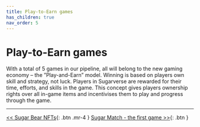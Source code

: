 ```yaml
---
title: Play-to-Earn games
has_children: true
nav_order: 5
---
```


# Play-to-Earn games

With a total of 5 games in our pipeline, all will belong to the new gaming economy – the ”Play-and-Earn” model. Winning is based on players own skill and strategy, not luck. Players in Sugarverse are rewarded for their time, efforts, and skills in the game. This concept gives players ownership rights over all in-game items and incentivises them to play and progress through the game.

---

[<< Sugar Bear NFTs](https://sugarverse.github.io/3_nfts.html){: .btn .mr-4 }
[Sugar Match - the first game >>](https://sugarverse.github.io/4_0_1_sugar_match_game.html){: .btn }
